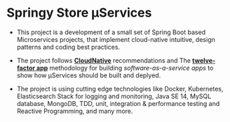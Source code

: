 # Springy Store μServices

- This project is a development of a small set of Spring Boot based Microservices projects, that implement cloud-native intuitive, design patterns and coding best practices.

- The project follows [**CloudNative**](https://www.cncf.io/) recommendations and The [**twelve-factor app**](https://12factor.net/) methodology for building *software-as-a-service apps* to show how μServices should be built and deplyed.

- The project is using cutting edge technologies like Docker, Kubernetes, Elasticsearch Stack for logging and monitoring, Java SE 14, MySQL database, MongoDB, TDD, unit, integration & performance testing and Reactive Programming, and many more.
